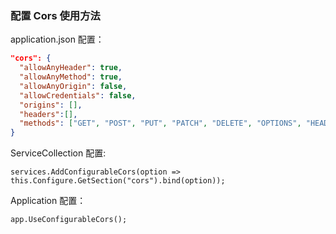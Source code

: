 ﻿### 配置 Cors 使用方法

application.json 配置：

```json
"cors": {
  "allowAnyHeader": true,
  "allowAnyMethod": true,
  "allowAnyOrigin": false,
  "allowCredentials": false,
  "origins": [],
  "headers":[],
  "methods": ["GET", "POST", "PUT", "PATCH", "DELETE", "OPTIONS", "HEAD" ]
}
```

ServiceCollection 配置:

```CSharp
services.AddConfigurableCors(option => this.Configure.GetSection("cors").bind(option));
```

Application 配置：

```CSharp
app.UseConfigurableCors();
```
